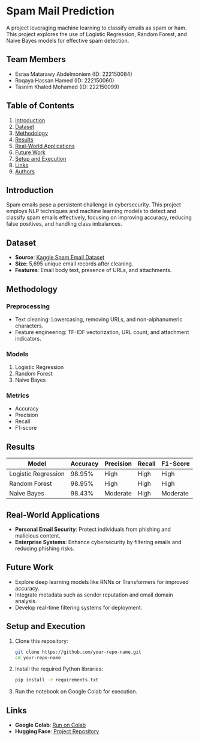 # Spam Mail Prediction

A project leveraging machine learning to classify emails as spam or ham. This project explores the use of Logistic Regression, Random Forest, and Naive Bayes models for effective spam detection.  

## Team Members  

- Esraa Matarawy Abdelmoniem (ID: 222150084)  
- Roqaya Hassan Hamed (ID: 222150060)  
- Tasnim Khaled Mohamed (ID: 222150099)  


## Table of Contents  

1. [Introduction](#introduction)  
2. [Dataset](#dataset)  
3. [Methodology](#methodology)  
4. [Results](#results)  
5. [Real-World Applications](#real-world-applications)  
6. [Future Work](#future-work)  
7. [Setup and Execution](#setup-and-execution)  
8. [Links](#links)  
9. [Authors](#authors)  

## Introduction  

Spam emails pose a persistent challenge in cybersecurity. This project employs NLP techniques and machine learning models to detect and classify spam emails effectively, focusing on improving accuracy, reducing false positives, and handling class imbalances.  

## Dataset  

- **Source**: [Kaggle Spam Email Dataset](https://www.kaggle.com/datasets/jackksoncsie/spam-email-dataset/data)  
- **Size**: 5,695 unique email records after cleaning.  
- **Features**: Email body text, presence of URLs, and attachments.  

## Methodology  

### Preprocessing  
- Text cleaning: Lowercasing, removing URLs, and non-alphanumeric characters.  
- Feature engineering: TF-IDF vectorization, URL count, and attachment indicators.  

### Models  
1. Logistic Regression  
2. Random Forest  
3. Naive Bayes  

### Metrics  
- Accuracy  
- Precision  
- Recall  
- F1-score  

## Results  

| Model               | Accuracy | Precision | Recall | F1-Score |  
|---------------------|----------|-----------|--------|----------|  
| Logistic Regression | 98.95%   | High      | High   | High     |  
| Random Forest       | 98.95%   | High      | High   | High     |  
| Naive Bayes         | 98.43%   | Moderate  | High   | Moderate |  

## Real-World Applications  

- **Personal Email Security**: Protect individuals from phishing and malicious content.  
- **Enterprise Systems**: Enhance cybersecurity by filtering emails and reducing phishing risks.  

## Future Work  

- Explore deep learning models like RNNs or Transformers for improved accuracy.  
- Integrate metadata such as sender reputation and email domain analysis.  
- Develop real-time filtering systems for deployment.  

## Setup and Execution  

1. Clone this repository:  
   ```bash  
   git clone https://github.com/your-repo-name.git  
   cd your-repo-name  
   ```  
2. Install the required Python libraries:  
   ```bash  
   pip install -r requirements.txt  
   ```  
3. Run the notebook on Google Colab for execution.  

## Links  

- **Google Colab**: [Run on Colab]([https://colab.research.google.com/your-link-here](https://colab.research.google.com/drive/1tgQtrE2ngGZixsrlNi2vqijYwoJ_EvL-?usp=sharing#scrollTo=XSkYEvNiISCT))  
- **Hugging Face**: [Project Repository]([https://huggingface.co/your-link-here](https://huggingface.co/spaces/roqayahassan/MLProject))  

